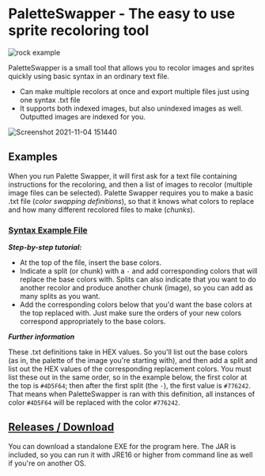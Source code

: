 # PaletteSwapper - The easy to use sprite recoloring tool
![rock example](https://user-images.githubusercontent.com/6147299/43259782-1362a72a-909d-11e8-8054-eb8216f421c3.png)

PaletteSwapper is a small tool that allows you to recolor images and sprites quickly using basic syntax in an ordinary text file. 
- Can make multiple recolors at once and export multiple files just using one syntax .txt file
- It supports both indexed images, but also unindexed images as well. Outputted images are indexed for you.

![Screenshot 2021-11-04 151440](https://user-images.githubusercontent.com/6147299/140413136-810b3385-3b26-4987-a479-d4abc3da63f8.png)

## Examples
When you run Palette Swapper, it will first ask for a text file containing instructions for the recoloring, and then a list of images to recolor (multiple image files can be selected). Palette Swapper requires you to make a basic .txt file (*color swapping definitions*), so that it knows what colors to replace and how many different recolored files to make (*chunks*).

### [Syntax Example File](https://github.com/SkyAphid/PaletteSwapper/blob/master/PaletteSwapper/RockPalette.txt)

***Step-by-step tutorial:***
- At the top of the file, insert the base colors.
- Indicate a split (or chunk) with a ``-`` and add corresponding colors that will replace the base colors with. Splits can also indicate that you want to do another recolor and produce another chunk (image), so you can add as many splits as you want.
- Add the corresponding colors below that you'd want the base colors at the top replaced with. Just make sure the orders of your new colors correspond appropriately to the base colors.

***Further information***

These .txt definitions take in HEX values. So you'll list out the base colors (as in, the palette of the image you're starting with), and then add a split and list out the HEX values of the corresponding replacement colors. You must list these out in the same order, so in the example below, the first color at the top is `#4D5F64`; then after the first split (the `-`), the first value is `#776242`. That means when PaletteSwapper is ran with this definition, all instances of color `#4D5F64` will be replaced with the color `#776242`.

## [Releases / Download](https://github.com/SkyAphid/PaletteSwapper/releases)
You can download a standalone EXE for the program here. The JAR is included, so you can run it with JRE16 or higher from command line as well if you're on another OS.
